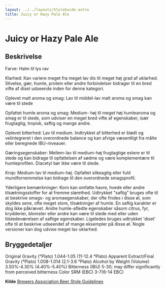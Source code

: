 ```yaml
---
layout: ../../layouts/StyleGuide.astro
title: Juicy or Hazy Pale Ale
---
```

# Juicy or Hazy Pale Ale

## Beskrivelse
Farve: Halm til lys rav

Klarhed: Kan variere meget fra meget lav dis til meget høj grad af uklarhed. Stivelse, gær, humle, protein eller andre forbindelser bidrager til en bred vifte af diset udseende inden for denne kategori.

Oplevet malt aroma og smag: Lav til middel-lav malt aroma og smag kan være til stede

Opfattet humle aroma og smag: Medium- høj til meget høj humlearoma og smag er til stede, som udviser en meget bred vifte af egenskaber, især frugtagtig, tropisk, saftig og mange andre.

Oplevet bitterhed: Lav til medium. Indtrykket af bitterhed er blødt og velintegreret i den overordnede balance og kan afvige væsentligt fra målte eller beregnede IBU-niveauer.

Gæringsegenskaber: Mellem-lav til medium-høj frugtagtige estere er til stede og kan bidrage til opfattelsen af ​​sødme og være komplementære til humleprofilen. Diacetyl bør ikke være til stede.

Krop: Medium-lav til medium-høj. Opfattet silkeagtig eller fuld mundfornemmelse kan bidrage til den overordnede smagsprofil.

Yderligere bemærkninger: Korn kan omfatte havre, hvede eller andre tilsætningsstoffer for at fremme slørethed. Udtrykket &#34;saftig&#34; bruges ofte til at beskrive smags- og aromaegenskaber, der ofte findes i disse øl, som skyldes sene, ofte meget store, tilsætninger af humle. En saftig karakter er dog ikke påkrævet. Andre humle-afledte egenskaber såsom citrus, fyr, krydderier, blomster eller andre kan være til stede med eller uden tilstedeværelsen af ​​saftige egenskaber. Ligeledes bruges udtrykket &#39;diset&#39; ofte til at beskrive udseendet af mange eksempler på disse øl. Nogle versioner kan dog udvise meget lav uklarhed.




## Bryggedetaljer
Original Gravity (°Plato) 1.044-1.05 (11-12.4 °Plato)
Apparent Extract/Final Gravity (°Plato) 1.008-1.014 (2.1-3.6 °Plato)
Alcohol by Weight (Volume) 3.50%-4.30% (4.40%-5.40%)
Bitterness (IBU) 5-30; may differ significantly from perceived bitterness
Color SRM (EBC) 3-7(6-14 EBC)					



**Kilde**
[Brewers Association Beer Style Guidelines](https://www.brewersassociation.org/)
